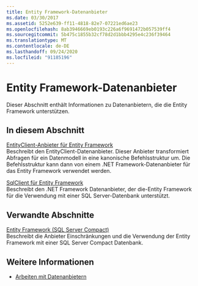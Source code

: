 ```yaml
---
title: Entity Framework-Datenanbieter
ms.date: 03/30/2017
ms.assetid: 5252e639-ff11-4818-82e7-07221ed6ae23
ms.openlocfilehash: 8ab3946669eb0193c226a6f9691472b057539ff4
ms.sourcegitcommit: 5b475c1855b32cf78d2d1bbb4295e4c236f39464
ms.translationtype: MT
ms.contentlocale: de-DE
ms.lasthandoff: 09/24/2020
ms.locfileid: "91185196"
---
```

# <a name="entity-framework-data-providers"></a>Entity Framework-Datenanbieter

Dieser Abschnitt enthält Informationen zu Datenanbietern, die die Entity Framework unterstützen.  
  
## <a name="in-this-section"></a>In diesem Abschnitt  

 [EntityClient-Anbieter für Entity Framework](entityclient-provider-for-the-entity-framework.md)  
 Beschreibt den EntityClient-Datenanbieter. Dieser Anbieter transformiert Abfragen für ein Datenmodell in eine kanonische Befehlsstruktur um. Die Befehlsstruktur kann dann von einem .NET Framework-Datenanbieter für das Entity Framework verwendet werden.  
  
 [SqlClient für Entity Framework](sqlclient-for-the-entity-framework.md)  
 Beschreibt den .NET Framework Datenanbieter, der die-Entity Framework für die Verwendung mit einer SQL Server-Datenbank unterstützt.  
  
## <a name="related-sections"></a>Verwandte Abschnitte  

 [Entity Framework (SQL Server Compact)](/previous-versions/sql/compact/sql-server-compact-4.0/cc835494(v=sql.110))  
 Beschreibt die Anbieter Einschränkungen und die Verwendung der Entity Framework mit einer SQL Server Compact Datenbank.  

## <a name="see-also"></a>Weitere Informationen

- [Arbeiten mit Datenanbietern](working-with-data-providers.md)
